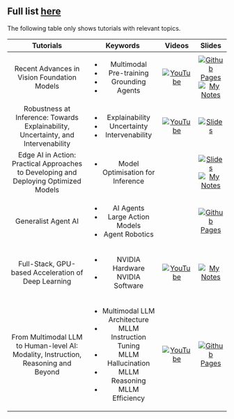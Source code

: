 Full list [here](https://cvpr.thecvf.com/Conferences/2024/tutorial-list)
---
The following table only shows tutorials with relevant topics.

| Tutorials | Keywords | Videos | Slides |
|:-------------------:|:-------------------:|:-------------------:|:-------------------:|   
|Recent Advances in Vision Foundation Models | <ul><li>Multimodal<li>Pre-training<li>Grounding<li>Agents| [![YouTube](https://img.shields.io/badge/YouTube-%23FF0000.svg?style=for-the-badge&logo=YouTube&logoColor=white)](https://www.youtube.com/watch?v=7P1Nb2mFgQY&themeRefresh=1)| [![Github Pages](https://img.shields.io/badge/github%20pages-121013?style=for-the-badge&logo=github&logoColor=white)](https://vlp-tutorial.github.io/)<br> [![My Notes](https://a11ybadges.com/badge?logo=book-open&text=My_Notes)](https://github.com/HeChengHui/CVPR2024/blob/main/Materials/17June/17%20June_CVPR2024.pdf)
| Robustness at Inference: Towards Explainability, Uncertainty, and Intervenability | <ul><li>Explainability<li>Uncertainty<li>Intervenability| [![YouTube](https://img.shields.io/badge/YouTube-%23FF0000.svg?style=for-the-badge&logo=YouTube&logoColor=white)](https://www.youtube.com/watch?v=nlBhN38R8ZA)| [![Slides](https://a11ybadges.com/badge?logo=slides)](https://bpb-us-w2.wpmucdn.com/sites.gatech.edu/dist/4/3061/files/2024/06/20240617_CVPR_Robustness_Final-1.pdf)
| Edge AI in Action: Practical Approaches to Developing and Deploying Optimized Models | <ul><li>Model Optimisation for Inference| | [![Slides](https://a11ybadges.com/badge?logo=slides)](https://cvpr.thecvf.com/media/cvpr-2024/Slides/23714_yhoLlnA.pdf)<br>[![My Notes](https://a11ybadges.com/badge?logo=book-open&text=My_Notes)](https://github.com/HeChengHui/CVPR2024/blob/main/Materials/17June/17%20June_CVPR2024.pdf)
| Generalist Agent AI | <ul><li>AI Agents<li>Large Action Models<li>Agent Robotics|| [![Github Pages](https://img.shields.io/badge/github%20pages-121013?style=for-the-badge&logo=github&logoColor=white)](https://multimodalagentai.github.io/)
| Full-Stack, GPU-based Acceleration of Deep Learning | <ul><li>NVIDIA Hardware<li>NVIDIA Software| [![YouTube](https://img.shields.io/badge/YouTube-%23FF0000.svg?style=for-the-badge&logo=YouTube&logoColor=white)](https://www.youtube.com/watch?v=MewkA7CqPbY)|[![My Notes](https://a11ybadges.com/badge?logo=book-open&text=My_Notes)](https://github.com/HeChengHui/CVPR2024/blob/main/Materials/18June/18%20June_CVPR2024.pdf)
| From Multimodal LLM to Human-level AI: Modality, Instruction, Reasoning and Beyond | <ul><li>Multimodal LLM Architecture <li>MLLM Instruction Tuning<li>MLLM Hallucination<li>MLLM Reasoning<li>MLLM Efficiency|  [![YouTube](https://img.shields.io/badge/YouTube-%23FF0000.svg?style=for-the-badge&logo=YouTube&logoColor=white)](https://www.youtube.com/watch?v=7wUOESMtaVA)  | [![Github Pages](https://img.shields.io/badge/github%20pages-121013?style=for-the-badge&logo=github&logoColor=white)](https://mllm2024.github.io/CVPR2024/)
